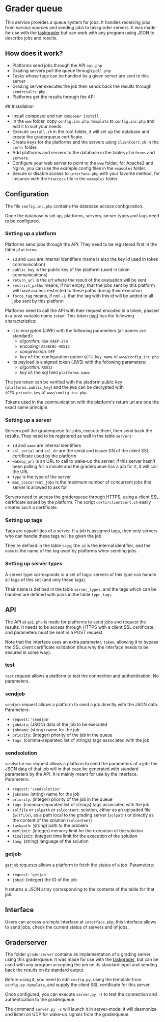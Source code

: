 # Grader queue
This service provides a queue system for jobs. It handles receiving jobs from
various sources and sending jobs to taskgrader servers. It was made for use
with the [taskgrader](https://github.com/France-ioi/taskgrader) but can work
with any program using JSON to describe jobs and results.

## How does it work?
* Platforms send jobs through the API `api.php`
* Grading servers poll the queue through `poll.php`
* Tasks whose tags can be handled by a given server are sent to this server
* Grading server executes the job then sends back the results through `sendresults.php`
* Platforms get the results through the API

## Installation
* install [composer](https://getcomposer.org/) and run `composer install`
* In the `www` folder, copy `config.inc.php.template` to `config.inc.php` and edit it to suit your needs.
* Execute `install.sh` in the root folder, it will set up the database and create the graderqueue certificate.
* Create keys for the platforms and the servers using `clientcert.sh` in the `certs` folder.
* Add platforms and servers to the database in the tables `platforms` and `servers`.
* Configure your web server to point to the `www` folder; for Apache2 and Nginx, you can use the example config files in the `examples` folder.
* Secure or disable access to `interface.php` with your favorite method, for instance with the `htaccess` file in the `examples` folder.

## Configuration
The file `config.inc.php` contains the database access configuration.

Once the database is set up, platforms, servers, server types and tags need to
be configured.

### Setting up a platform
Platforms send jobs through the API. They need to be registered first in the table `platforms`:
* `id` and `name` are internal identifiers (name is also the key id used in token communication)
* `public_key` is the public key of the platform (used in token communications)
* `return_url` is the url where the result of the evaluation will be sent
* `restrict_paths` means, if not empty, that the jobs sent by this platform will have access restricted to these paths during their execution
* `force_tag` means, if not `-1`, that the tag with this id will be added to all jobs sent by this platform

Platforms need to call the API with their request encoded in a token, passed in a post variable name `token`. This token ([jwt](http://jwt.io/)) has the following characteristics:

* it is encrypted (JWE) with the following parameters (all names are standard):
   * *algorithm:* `RSA-OAEP-256`
   * *encoding:* `A256CBC-HS512`
   * *compression:* `DEF`
   * *key id:* the configuration option `$CFG_key_name` of `www/config.inc.php`
* its payload is a signed token (JWS) with the following parameters:
   * *algorithm:* `RS512`
   * *key id*: the sql field `platforms.name`

The jws token can be verified with the platform public key (`platforms.public_key`) and the jwe can be decrypted with `$CFG_private_key` of `www/config.inc.php`.

Tokens used in the communication with the platform's return url are one the exact same principle.

### Setting up a server
Servers poll the graderqueue for jobs, execute them, then send back the results. They need to be registered as well in the table `servers`:
* `id` and `name` are internal identifiers
* `ssl_serial` and `ssl_dn` are the serial and issuer DN of the client SSL certificate used by the platform
* `wakeup_url` is an URL to call to wake-up the server: if this server hasn't been polling for a minute and the graderqueue has a job for it, it will call the URL
* `type` is the type of the server
* `max_concurrent_jobs` is the maximum number of concurrent jobs this server is allowed to ask for

Servers need to access the graderqueue through HTTPS, using a client SSL
certificate issued by the platform. The script `certs/clientcert.sh` easily
creates such a certificate.

### Setting up tags
Tags are capabilities of a server. If a job is assigned tags, then only
servers who can handle these tags will be given the job.

They're defined in the table `tags`; the `id` is the internal identifier, and
the `name` is the name of the tag used by platforms when sending jobs.

### Setting up server types
A server type corresponds to a set of tags: servers of this type can handle all
tags of this set (and only these tags).

Their name is defined in the table `server_types`, and the tags which can be
handled are defined with pairs in the table `type_tags`.

## API
The API at `api.php` is made for platforms to send jobs and request the
results. It needs to be access through HTTPS with a client SSL certificate, and
parameters must be sent in a POST request.

Note that the interface uses an extra parameter, `token`, allowing it to bypass
the SSL client certificate validation (thus why the interface needs to be
secured in some way).

### test
`test` request allows a platform to test the connection and authentication. No
parameters.

### sendjob
`sendjob` request allows a platform to send a job directly with the JSON data. Parameters:

* `request`: `'sendjob'`
* `jobdata`: (JSON) data of the job to be executed
* `jobname`: (string) name for the job
* `priority`: (integer) priority of the job in the queue
* `tags`: (comma-separated list of strings) tags associated with the job

### sendsolution
`sendsolution` request allows a platform to send the parameters of a job; the
JSON data of that job will in that case be generated with standard parameters
by the API. It is mainly meant for use by the interface. Parameters:

* `request`: `'sendsolution'`
* `jobname`: (string) name for the job
* `priority`: (integer) priority of the job in the queue
* `tags`: (comma-separated list of strings) tags associated with the job
* `solfile` or `solpath` or `solcontent`: solution, either as an uploaded file (`solfile`), as a path local to the grading server (`solpath`) or directly as the content of the solution (`solcontent`)
* `taskpath`: (string) path to the problem
* `memlimit`: (integer) memory limit for the execution of the solution
* `timelimit`: (integer) time limit for the execution of the solution
* `lang`: (string) language of the solution

### getjob
`getjob` requests allows a platform to fetch the status of a job. Parameters:

* `request`: `'getjob'`
* `jobid`: (integer) the ID of the job

It returns a JSON array corresponding to the contents of the table for that
job.

## Interface
Users can access a simple interface at `interface.php`; this interface allows
to send jobs, check the current status of servers and of jobs.

## Graderserver
The folder `graderserver` contains an implementation of a grading server using
this graderqueue. It was made for use with the
[taskgrader](https://github.com/France-ioi/taskgrader), but can be used with
any program accepting the job on its standard input and sending back the
results on its standard output.

Before using it, you need to edit `config.py`, using the template from
`config.py.template`, and supply the client SSL certificate for this server.

Once configured, you can execute `server.py -t` to test the connection and
authentication to the graderqueue.

The command `server.py -s` will launch it in server-mode: it will daemonize and
listen on UDP for wake-up signals from the graderqueue.
